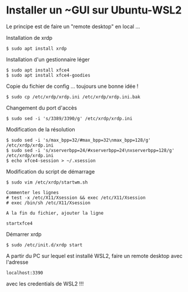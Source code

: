# Installer un ~GUI sur Ubuntu-WSL2
Le principe est de faire un "remote desktop" en local ...

Installation de xrdp
```
$ sudo apt install xrdp
```

Installation d'un gestionnaire léger
```
$ sudo apt install xfce4
$ sudo apt install xfce4-goodies
```
Copie du fichier de config ... toujours une bonne idée !
```
$ sudo cp /etc/xrdp/xrdp.ini /etc/xrdp/xrdp.ini.bak
```

Changement du port d'accès
```
$ sudo sed -i 's/3389/3390/g' /etc/xrdp/xrdp.ini
```

Modification de la résolution
```
$ sudo sed -i 's/max_bpp=32/#max_bpp=32\nmax_bpp=128/g' /etc/xrdp/xrdp.ini
$ sudo sed -i 's/xserverbpp=24/#xserverbpp=24\nxserverbpp=128/g' /etc/xrdp/xrdp.ini
$ echo xfce4-session > ~/.xsession
```

Modification du script de démarrage
```
$ sudo vim /etc/xrdp/startwm.sh

Commenter les lignes 
# test -x /etc/X11/Xsession && exec /etc/X11/Xsession
# exec /bin/sh /etc/X11/Xsession

A la fin du fichier, ajouter la ligne

startxfce4
```
Démarrer xrdp
```
$ sudo /etc/init.d/xrdp start
```

A partir du PC sur lequel est installé WSL2, faire un remote desktop avec l'adresse 
```
localhost:3390
```

avec les credentials de WSL2 !!!
